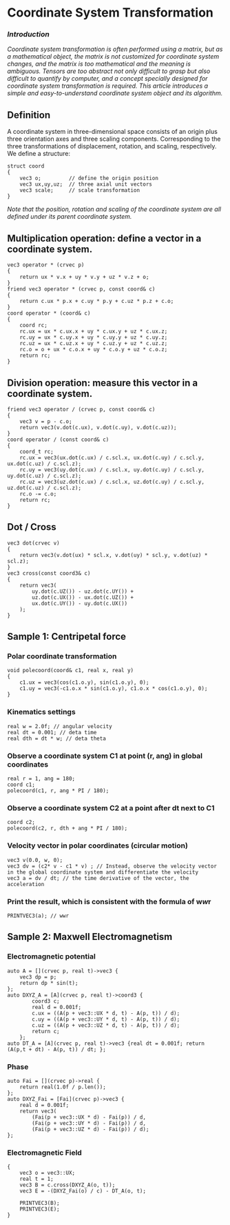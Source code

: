 # Coordinate System Transformation

### *Introduction*
*Coordinate system transformation is often performed using a matrix, but as a mathematical object, the matrix is not customized for coordinate system changes, and the matrix is too mathematical and the meaning is ambiguous.*
*Tensors are too abstract not only difficult to grasp but also difficult to quantify by computer, and a concept specially designed for coordinate system transformation is required.*
*This article introduces a simple and easy-to-understand coordinate system object and its algorithm.*
## Definition
A coordinate system in three-dimensional space consists of an origin plus three orientation axes and three scaling components. Corresponding to the three transformations of displacement, rotation, and scaling, respectively.
We define a structure:
````
struct coord
{
    vec3 o; 		// define the origin position
    vec3 ux,uy,uz; 	// three axial unit vectors
    vec3 scale; 	// scale transformation
}
````
*Note that the position, rotation and scaling of the coordinate system are all defined under its parent coordinate system.*
## Multiplication operation: define a vector in a coordinate system.
```
vec3 operator * (crvec p)
{
    return ux * v.x + uy * v.y + uz * v.z + o;
}
friend vec3 operator * (crvec p, const coord& c)
{
    return c.ux * p.x + c.uy * p.y + c.uz * p.z + c.o;
}
coord operator * (coord& c)
{
    coord rc;
    rc.ux = ux * c.ux.x + uy * c.ux.y + uz * c.ux.z;
    rc.uy = ux * c.uy.x + uy * c.uy.y + uz * c.uy.z;
    rc.uz = ux * c.uz.x + uy * c.uz.y + uz * c.uz.z;
    rc.o = o + ux * c.o.x + uy * c.o.y + uz * c.o.z;
    return rc;
}
```
## Division operation: measure this vector in a coordinate system.
```
friend vec3 operator / (crvec p, const coord& c)
{
	vec3 v = p - c.o;
	return vec3(v.dot(c.ux), v.dot(c.uy), v.dot(c.uz));
}
coord operator / (const coord& c)
{
	coord_t rc;
	rc.ux = vec3(ux.dot(c.ux) / c.scl.x, ux.dot(c.uy) / c.scl.y, ux.dot(c.uz) / c.scl.z);
	rc.uy = vec3(uy.dot(c.ux) / c.scl.x, uy.dot(c.uy) / c.scl.y, uy.dot(c.uz) / c.scl.z);
	rc.uz = vec3(uz.dot(c.ux) / c.scl.x, uz.dot(c.uy) / c.scl.y, uz.dot(c.uz) / c.scl.z);
	rc.o -= c.o;
	return rc;
}
```
## Dot / Cross
```
vec3 dot(crvec v)
{
	return vec3(v.dot(ux) * scl.x, v.dot(uy) * scl.y, v.dot(uz) * scl.z);
}
vec3 cross(const coord3& c)
{
	return vec3(
		uy.dot(c.UZ()) - uz.dot(c.UY()) +
		uz.dot(c.UX()) - ux.dot(c.UZ()) +
		ux.dot(c.UY()) - uy.dot(c.UX())
	);
}
```

## Sample 1: Centripetal force
### Polar coordinate transformation
````
void polecoord(coord& c1, real x, real y)
{
    c1.ux = vec3(cos(c1.o.y), sin(c1.o.y), 0);
    c1.uy = vec3(-c1.o.x * sin(c1.o.y), c1.o.x * cos(c1.o.y), 0);
}
````
### Kinematics settings
````
real w = 2.0f; // angular velocity
real dt = 0.001; // deta time
real dth = dt * w; // deta theta
````

### Observe a coordinate system C1 at point (r, ang) in global coordinates
````
real r = 1, ang = 180;
coord c1;
polecoord(c1, r, ang * PI / 180);
````
### Observe a coordinate system C2 at a point after dt next to C1
````
coord c2;
polecoord(c2, r, dth + ang * PI / 180);
````
### Velocity vector in polar coordinates (circular motion)
````
vec3 v(0.0, w, 0);
vec3 dv = (c2* v - c1 * v) ; // Instead, observe the velocity vector in the global coordinate system and differentiate the velocity
vec3 a = dv / dt; // the time derivative of the vector, the acceleration
````

### Print the result, which is consistent with the formula of w*w*r
````
PRINTVEC3(a); // wwr
````

## Sample 2: Maxwell Electromagnetism
### Electromagnetic potential
```
auto A = [](crvec p, real t)->vec3 {
	vec3 dp = p;
	return dp * sin(t); 
};
auto DXYZ_A = [A](crvec p, real t)->coord3 {
		coord3 c;
		real d = 0.001f;
		c.ux = ((A(p + vec3::UX * d, t) - A(p, t)) / d);
		c.uy = ((A(p + vec3::UY * d, t) - A(p, t)) / d);
		c.uz = ((A(p + vec3::UZ * d, t) - A(p, t)) / d);
		return c;
	};
auto DT_A = [A](crvec p, real t)->vec3 {real dt = 0.001f; return (A(p,t + dt) - A(p, t)) / dt; };
```
### Phase
```
auto Fai = [](crvec p)->real {
	return real(1.0f / p.len()); 
};
auto DXYZ_Fai = [Fai](crvec p)->vec3 {
	real d = 0.001f; 
	return vec3(
		(Fai(p + vec3::UX * d) - Fai(p)) / d,
		(Fai(p + vec3::UY * d) - Fai(p)) / d,
		(Fai(p + vec3::UZ * d) - Fai(p)) / d);
};
```
### Electromagnetic Field
```
{
	vec3 o = vec3::UX;
	real t = 1;
	vec3 B = c.cross(DXYZ_A(o, t));
	vec3 E = -(DXYZ_Fai(o) / c) - DT_A(o, t);

	PRINTVEC3(B);
	PRINTVEC3(E);
}
```
